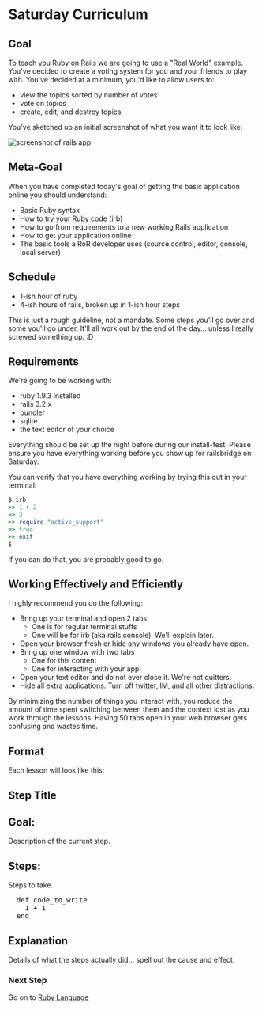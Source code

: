 # Saturday Curriculum


## Goal

To teach you Ruby on Rails we are going to use a "Real World"
example. You've decided to create a voting system for you and your
friends to play with. You've decided at a minimum, you'd like to
allow users to:

* view the topics sorted by number of votes
* vote on topics
* create, edit, and destroy topics

You've sketched up an initial screenshot of what you want it to look like:

<img src="/images/curriculum/finished_app.png" alt="screenshot of rails app" class="thumbnail"></img>

## Meta-Goal
When you have completed today's goal of getting the basic
application online you should understand:

* Basic Ruby syntax
* How to try your Ruby code (irb)
* How to go from requirements to a new working Rails application
* How to get your application online
* The basic tools a RoR developer uses (source control, editor, console, local server)

## Schedule
* 1-ish hour of ruby
* 4-ish hours of rails, broken up in 1-ish hour steps

This is just a rough guideline, not a mandate. Some steps you'll go
over and some you'll go under. It'll all work out by the end of the
day... unless I really screwed something up. :D


## Requirements
We're going to be working with:

* ruby 1.9.3 installed 
* rails 3.2.x
* bundler
* sqlite
* the text editor of your choice

Everything should be set up the night before during our install-fest. Please ensure you have everything working before 
you show up for railsbridge on Saturday.

You can verify that you have everything working by trying this out in your terminal:

```ruby
$ irb
>> 1 + 2
=> 3
>> require "active_support"
=> true
>> exit
$
```

If you can do that, you are probably good to go.


## Working Effectively and Efficiently
I highly recommend you do the following:

* Bring up your terminal and open 2 tabs:
  * One is for regular terminal stuffs
  * One will be for irb (aka rails console). We'll explain later.
* Open your browser fresh or hide any windows you already have open.
* Bring up one window with two tabs
  * One for this content
  * One for interacting with your app.
* Open your text editor and do not ever close it. We're not quitters.
* Hide all extra applications. Turn off twitter, IM, and all other distractions.

By minimizing the number of things you interact with, you reduce the
amount of time spent switching between them and the context lost as
you work through the lessons. Having 50 tabs open in your web browser gets confusing and wastes time.


## Format
Each lesson will look like this:

<div id="lesson-format">
  <h2>Step Title</h2>
  <h2>Goal:</h2>
  <p>Description of the current step.</p>
  <h2>Steps:</h2>
  <p>Steps to take.</p>

  <pre>
  def code_to_write
    1 + 1
  end </pre>

  <h2>Explanation</h2>
  <p>Details of what the steps actually did... spell out the cause and effect.</p>

</div>

### Next Step
Go on to [Ruby Language](ruby_language)
